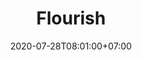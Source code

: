 ---
title     : "Flourish"
thumbnail : "flourish"
address   : "https://weareflourish.com"
sitemap   : false
date      : 2020-07-28T08:01:00+07:00
---